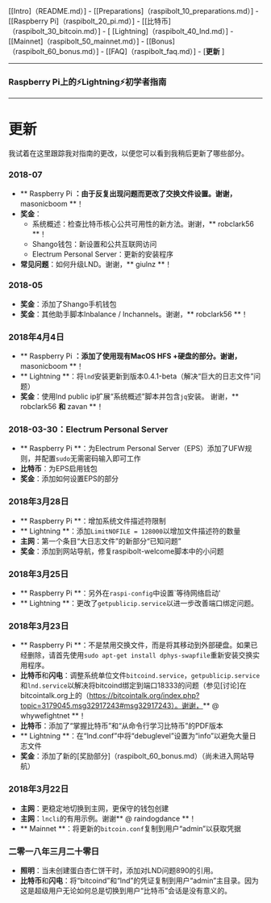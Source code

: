 [[Intro]（README.md）]  -  [[Preparations]（raspibolt_10_preparations.md）]  -  [[Raspberry Pi]（raspibolt_20_pi.md）]  -  [[比特币]（raspibolt_30_bitcoin.md）]  -  [ [Lightning]（raspibolt_40_lnd.md）]  -  [[Mainnet]（raspibolt_50_mainnet.md）]  -  [[Bonus]（raspibolt_60_bonus.md）]  -  [[FAQ]（raspibolt_faq.md）]  -  [**更新** ]

------

### Raspberry Pi上的️⚡Lightning️⚡初学者指南

------

# 更新

我试着在这里跟踪我对指南的更改，以便您可以看到我稍后更新了哪些部分。

### 2018-07

* ** Raspberry Pi **：由于反复出现问题而更改了交换文件设置。谢谢，** masonicboom **！
* **奖金**：
  * 系统概述：检查比特币核心公共可用性的新方法。谢谢，** robclark56 **！
  * Shango钱包：新设置和公共互联网访问
  * Electrum Personal Server：更新的安装程序
* **常见问题**：如何升级LND。谢谢，** giulnz **！

### 2018-05

* **奖金**：添加了Shango手机钱包
* **奖金**：其他助手脚本lnbalance / lnchannels。谢谢，** robclark56 **！

### 2018年4月4日

* ** Raspberry Pi **：添加了使用现有MacOS HFS +硬盘的部分。谢谢，** masonicboom **！
* ** Lightning **：将`lnd`安装更新到版本0.4.1-beta（解决“巨大的日志文件”问题）
* **奖金**：使用lnd public ip扩展“系统概述”脚本并包含`jq`安装。
  谢谢，** robclark56 **和** zavan **！

### 2018-03-30：Electrum Personal Server

* ** Raspberry Pi **：为Electrum Personal Server（EPS）添加了UFW规则，并配置`sudo`无需密码输入即可工作
* **比特币**：为EPS启用钱包
* **奖金**：添加如何设置EPS的部分

### 2018年3月28日

* ** Raspberry Pi **：增加系统文件描述符限制
* ** Lightning **：添加`LimitNOFILE = 128000`以增加文件描述符的数量
* **主网**：第一个条目“大日志文件”的新部分“已知问题”
* **奖金**：添加到网站导航，修复raspibolt-welcome脚本中的小问题

### 2018年3月25日

* ** Raspberry Pi **：另外在`raspi-config`中设置`等待网络启动'
* ** Lightning **：更改了`getpublicip.service`以进一步改善端口绑定问题。

### 2018年3月23日

* ** Raspberry Pi **：不是禁用交换文件，而是将其移动到外部硬盘。如果已经删除，请首先使用`sudo apt-get install dphys-swapfile`重新安装交换实用程序。
* **比特币**和**闪电**：调整系统单位文件`bitcoind.service`，`getpublicip.service`和`lnd.service`以解决将bitcoind绑定到端口18333的问题（参见[讨论]在bitcointalk.org上的（https://bitcointalk.org/index.php?topic=3179045.msg32917243#msg32917243）。谢谢，** @ whywefightnet **！
* **比特币**：添加了“掌握比特币”和“从命令行学习比特币”的PDF版本
* ** Lightning **：在“lnd.conf”中将“debuglevel”设置为“info”以避免大量日志文件
* **奖金**：添加了新的[奖励部分]（raspibolt_60_bonus.md）（尚未进入网站导航）

### 2018年3月22日

* **主网**：更稳定地切换到主网，更保守的钱包创建
* **主网**：`lncli`的有用示例。谢谢** @ raindogdance **！
* ** Mainnet **：将更新的`bitcoin.conf`复制到用户“admin”以获取凭据

### 二零一八年三月二十零日

* **照明**：当未创建蛋白杏仁饼干时，添加对LND问题890的引用。
* **比特币**和**闪电**：将“bitcoind”和“lnd”的凭证复制到用户“admin”主目录。因为这是超级用户无论如何总是切换到用户“比特币”会话是没有意义的。
